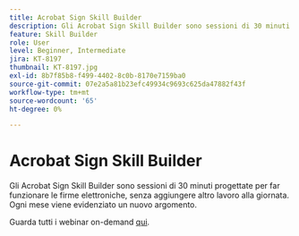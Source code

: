 ```yaml
---
title: Acrobat Sign Skill Builder
description: Gli Acrobat Sign Skill Builder sono sessioni di 30 minuti progettate per far funzionare le firme elettroniche, senza aggiungere altro lavoro alla giornata
feature: Skill Builder
role: User
level: Beginner, Intermediate
jira: KT-8197
thumbnail: KT-8197.jpg
exl-id: 8b7f85b8-f499-4402-8c0b-8170e7159ba0
source-git-commit: 07e2a5a81b23efc49934c9693c625da47882f43f
workflow-type: tm+mt
source-wordcount: '65'
ht-degree: 0%

---
```


# Acrobat Sign Skill Builder

Gli Acrobat Sign Skill Builder sono sessioni di 30 minuti progettate per far funzionare le firme elettroniche, senza aggiungere altro lavoro alla giornata. Ogni mese viene evidenziato un nuovo argomento.

Guarda tutti i webinar on-demand [qui](https://experienceleague.adobe.com/it/docs/events/acrobat-sign-webinars/overview).